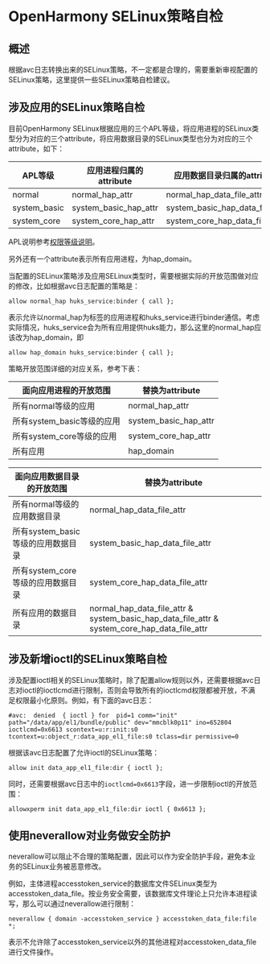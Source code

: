 # OpenHarmony SELinux策略自检

## 概述

根据avc日志转换出来的SELinux策略，不一定都是合理的，需要重新审视配置的SELinux策略，这里提供一些SELinux策略自检建议。

## 涉及应用的SELinux策略自检

目前OpenHarmony SELinux根据应用的三个APL等级，将应用进程的SELinux类型分为对应的三个attribute，将应用数据目录的SELinux类型也分为对应的三个attribute，如下：

| APL等级 | 应用进程归属的attribute | 应用数据目录归属的attribute |
| -------- | -------- | -------- |
| normal | normal_hap_attr | normal_hap_data_file_attr |
| system_basic | system_basic_hap_attr | system_basic_hap_data_file_attr |
| system_core | system_core_hap_attr | system_core_hap_data_file_attr |

APL说明参考[权限等级说明](../../application-dev/security/accesstoken-overview.md#权限等级说明)。

另外还有一个attribute表示所有应用进程，为hap_domain。

当配置的SELinux策略涉及应用SELinux类型时，需要根据实际的开放范围做对应的修改，比如根据avc日志配置的策略是：
```text
allow normal_hap huks_service:binder { call };
```
表示允许以normal_hap为标签的应用进程和huks_service进行binder通信。考虑实际情况，huks_service会为所有应用提供huks能力，那么这里的normal_hap应该改为hap_domain，即
```text
allow hap_domain huks_service:binder { call };
```

策略开放范围详细的对应关系，参考下表：

| 面向应用进程的开放范围 | 替换为attribute |
| -------- | -------- |
| 所有normal等级的应用 | normal_hap_attr |
| 所有system_basic等级的应用 | system_basic_hap_attr |
| 所有system_core等级的应用 | system_core_hap_attr |
| 所有应用 | hap_domain |

| 面向应用数据目录的开放范围 | 替换为attribute |
| -------- | -------- |
| 所有normal等级的应用数据目录 | normal_hap_data_file_attr |
| 所有system_basic等级的应用数据目录 | system_basic_hap_data_file_attr |
| 所有system_core等级的应用数据目录 | system_core_hap_data_file_attr |
| 所有应用的数据目录 | normal_hap_data_file_attr & system_basic_hap_data_file_attr & system_core_hap_data_file_attr |

## 涉及新增ioctl的SELinux策略自检

涉及配置ioctl相关的SELinux策略时，除了配置allow规则以外，还需要根据avc日志对ioctl的ioctlcmd进行限制，否则会导致所有的ioctlcmd权限都被开放，不满足权限最小化原则。例如，有下面的avc日志：
```text
#avc:  denied  { ioctl } for  pid=1 comm="init" path="/data/app/el1/bundle/public" dev="mmcblk0p11" ino=652804 ioctlcmd=0x6613 scontext=u:r:init:s0 tcontext=u:object_r:data_app_el1_file:s0 tclass=dir permissive=0
```
根据该avc日志配置了允许ioctl的SELinux策略：
```text
allow init data_app_el1_file:dir { ioctl };
```
同时，还需要根据avc日志中的`ioctlcmd=0x6613`字段，进一步限制ioctl的开放范围：
```text
allowxperm init data_app_el1_file:dir ioctl { 0x6613 };
```

## 使用neverallow对业务做安全防护

neverallow可以阻止不合理的策略配置，因此可以作为安全防护手段，避免本业务的SELinux业务被恶意修改。

例如，主体进程accesstoken_service的数据库文件SELinux类型为accesstoken_data_file。按业务安全需要，该数据库文件理论上只允许本进程读写，那么可以通过neverallow进行限制：
```text
neverallow { domain -accesstoken_service } accesstoken_data_file:file *;
```
表示不允许除了accesstoken_service以外的其他进程对accesstoken_data_file进行文件操作。
